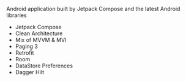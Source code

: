 Android application built by Jetpack Compose and the latest Android libraries

- Jetpack Compose
- Clean Architecture
- Mix of MVVM & MVI
- Paging 3
- Retrofit
- Room
- DataStore Preferences
- Dagger Hilt
